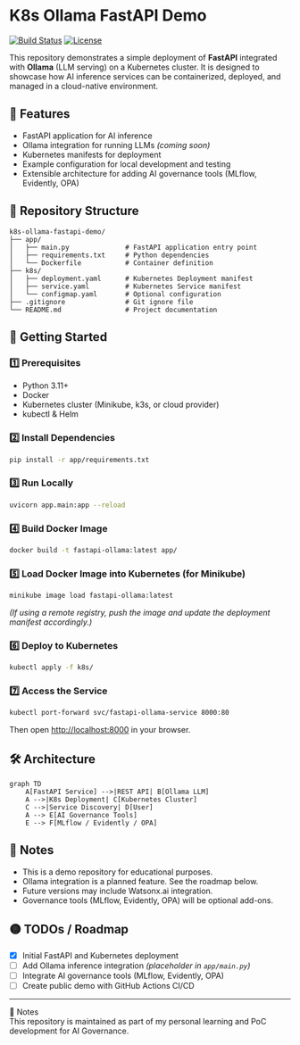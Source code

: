 # K8s Ollama FastAPI Demo

[![Build Status](https://img.shields.io/badge/build-passing-brightgreen)](https://github.com/yourusername/k8s-ollama-fastapi-demo/actions)
[![License](https://img.shields.io/badge/license-MIT-blue.svg)](LICENSE)

This repository demonstrates a simple deployment of **FastAPI** integrated with **Ollama** (LLM serving) on a Kubernetes cluster. It is designed to showcase how AI inference services can be containerized, deployed, and managed in a cloud-native environment.

## 📌 Features
- FastAPI application for AI inference
- Ollama integration for running LLMs *(coming soon)*
- Kubernetes manifests for deployment
- Example configuration for local development and testing
- Extensible architecture for adding AI governance tools (MLflow, Evidently, OPA)

## 📂 Repository Structure
```plaintext
k8s-ollama-fastapi-demo/
├── app/
│   ├── main.py              # FastAPI application entry point
│   ├── requirements.txt     # Python dependencies
│   └── Dockerfile           # Container definition
├── k8s/
│   ├── deployment.yaml      # Kubernetes Deployment manifest
│   ├── service.yaml         # Kubernetes Service manifest
│   └── configmap.yaml       # Optional configuration
├── .gitignore               # Git ignore file
└── README.md                # Project documentation
```

## 🚀 Getting Started

### 1️⃣ Prerequisites
- Python 3.11+
- Docker
- Kubernetes cluster (Minikube, k3s, or cloud provider)
- kubectl & Helm

### 2️⃣ Install Dependencies
```bash
pip install -r app/requirements.txt
```

### 3️⃣ Run Locally
```bash
uvicorn app.main:app --reload
```

### 4️⃣ Build Docker Image
```bash
docker build -t fastapi-ollama:latest app/
```

### 5️⃣ Load Docker Image into Kubernetes (for Minikube)
```bash
minikube image load fastapi-ollama:latest
```
*(If using a remote registry, push the image and update the deployment manifest accordingly.)*

### 6️⃣ Deploy to Kubernetes
```bash
kubectl apply -f k8s/
```

### 7️⃣ Access the Service
```bash
kubectl port-forward svc/fastapi-ollama-service 8000:80
```
Then open [http://localhost:8000](http://localhost:8000) in your browser.

## 🛠 Architecture
```mermaid
graph TD
    A[FastAPI Service] -->|REST API| B[Ollama LLM]
    A -->|K8s Deployment| C[Kubernetes Cluster]
    C -->|Service Discovery| D[User]
    A --> E[AI Governance Tools]
    E --> F[MLflow / Evidently / OPA]
```

## 📌 Notes
- This is a demo repository for educational purposes.
- Ollama integration is a planned feature. See the roadmap below.
- Future versions may include Watsonx.ai integration.
- Governance tools (MLflow, Evidently, OPA) will be optional add-ons.

## 🟡 TODOs / Roadmap
- [x] Initial FastAPI and Kubernetes deployment
- [ ] Add Ollama inference integration *(placeholder in `app/main.py`)*
- [ ] Integrate AI governance tools (MLflow, Evidently, OPA)
- [ ] Create public demo with GitHub Actions CI/CD

---

📌 Notes  
This repository is maintained as part of my personal learning and PoC development for AI Governance.